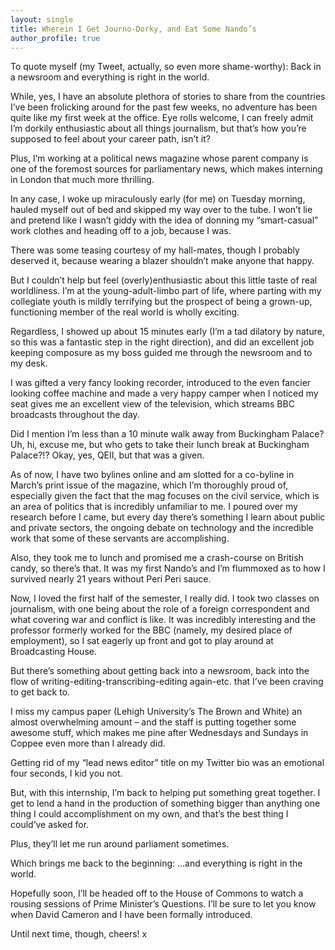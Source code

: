 ```yaml
---
layout: single
title: Wherein I Get Journo-Dorky, and Eat Some Nando’s
author_profile: true
---
```

To quote myself (my Tweet, actually, so even more shame-worthy): Back in a newsroom and everything is right in the world.

While, yes, I have an absolute plethora of stories to share from the countries I’ve been frolicking around for the past few weeks, no adventure has been quite like my first week at the office. Eye rolls welcome, I can freely admit I’m dorkily enthusiastic about all things journalism, but that’s how you’re supposed to feel about your career path, isn’t it?

Plus, I’m working at a political news magazine whose parent company is one of the foremost sources for parliamentary news, which makes interning in London that much more thrilling.

In any case, I woke up miraculously early (for me) on Tuesday morning, hauled myself out of bed and skipped my way over to the tube. I won’t lie and pretend like I wasn’t giddy with the idea of donning my “smart-casual” work clothes and heading off to a job, because I was.

There was some teasing courtesy of my hall-mates, though I probably deserved it, because wearing a blazer shouldn’t make anyone that happy.

But I couldn’t help but feel (overly)enthusiastic about this little taste of real worldliness. I’m at the young-adult-limbo part of life, where parting with my collegiate youth is mildly terrifying but the prospect of being a grown-up, functioning member of the real world is wholly exciting.

Regardless, I showed up about 15 minutes early (I’m a tad dilatory by nature, so this was a fantastic step in the right direction), and did an excellent job keeping composure as my boss guided me through the newsroom and to my desk.

I was gifted a very fancy looking recorder, introduced to the even fancier looking coffee machine and made a very happy camper when I noticed my seat gives me an excellent view of the television, which streams BBC broadcasts throughout the day.

Did I mention I’m less than a 10 minute walk away from Buckingham Palace? Uh, hi, excuse me, but who gets to take their lunch break at Buckingham Palace?!? Okay, yes, QEII, but that was a given.

As of now, I have two bylines online and am slotted for a co-byline in March’s print issue of the magazine, which I’m thoroughly proud of, especially given the fact that the mag focuses on the civil service, which is an area of politics that is incredibly unfamiliar to me. I poured over my research before I came, but every day there’s something I learn about public and private sectors, the ongoing debate on technology and the incredible work that some of these servants are accomplishing.

Also, they took me to lunch and promised me a crash-course on British candy, so there’s that. It was my first Nando’s and I’m flummoxed as to how I survived nearly 21 years without Peri Peri sauce.

Now, I loved the first half of the semester, I really did. I took two classes on journalism, with one being about the role of a foreign correspondent and what covering war and conflict is like. It was incredibly interesting and the professor formerly worked for the BBC (namely, my desired place of employment), so I sat eagerly up front and got to play around at Broadcasting House.

But there’s something about getting back into a newsroom, back into the flow of writing-editing-transcribing-editing again-etc. that I’ve been craving to get back to.

I miss my campus paper (Lehigh University’s The Brown and White) an almost overwhelming amount – and the staff is putting together some awesome stuff, which makes me pine after Wednesdays and Sundays in Coppee even more than I already did.

Getting rid of my “lead news editor” title on my Twitter bio was an emotional four seconds, I kid you not.

But, with this internship, I’m back to helping put something great together. I get to lend a hand in the production of something bigger than anything one thing I could accomplishment on my own, and that’s the best thing I could’ve asked for.

Plus, they’ll let me run around parliament sometimes.

Which brings me back to the beginning: …and everything is right in the world.

Hopefully soon, I’ll be headed off to the House of Commons to watch a rousing sessions of Prime Minister’s Questions. I’ll be sure to let you know when David Cameron and I have been formally introduced.

Until next time, though, cheers! x
